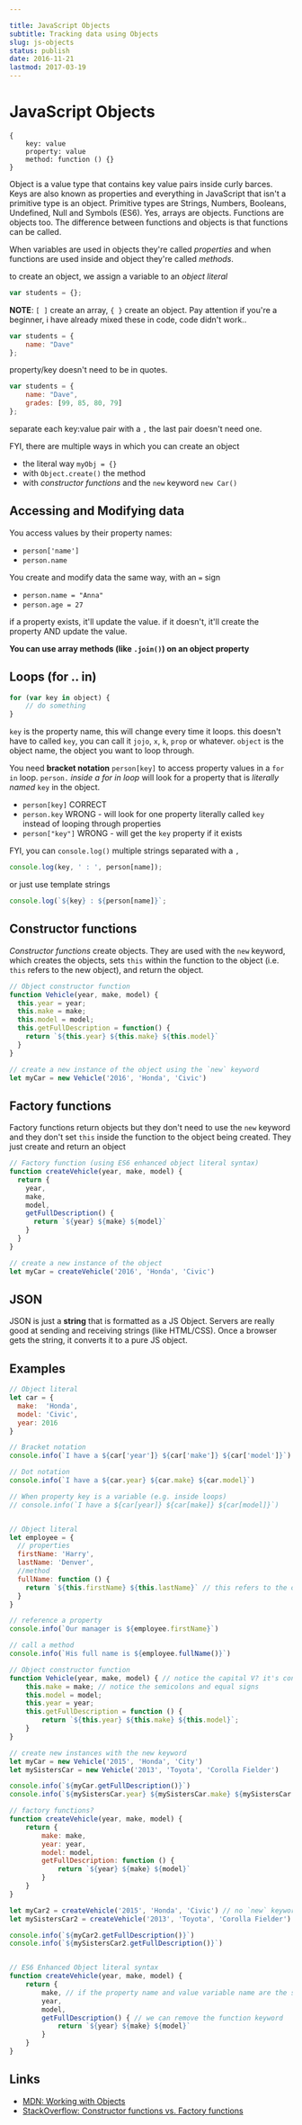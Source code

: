 ```yaml
---

title: JavaScript Objects
subtitle: Tracking data using Objects
slug: js-objects
status: publish
date: 2016-11-21
lastmod: 2017-03-19
---
```


# JavaScript Objects

```
{
	key: value
	property: value
	method: function () {}
}
```

Object is a value type that contains key value pairs inside curly barces. Keys are also known as properties and everything in JavaScript that isn't a primitive type is an object. Primitive types are Strings, Numbers, Booleans, Undefined, Null and Symbols (ES6). Yes, arrays are objects. Functions are objects too. The difference between functions and objects is that functions can be called.

When variables are used in objects they're called _properties_ and when functions are used inside and object they're called _methods_.

to create an object, we assign a variable to an _object literal_ 

```javascript
var students = {};
```

**NOTE**: `[ ]` create an array, `{ }` create an object. Pay attention if you're a beginner, i have already mixed these in code, code didn't work..


```javascript
var students = {
    name: "Dave"
};
```
property/key doesn't need to be in quotes. 

```javascript
var students = {
    name: "Dave",
    grades: [99, 85, 80, 79]
};
```
separate each key:value pair with a `,` the last pair doesn't need one.

FYI, there are multiple ways in which you can create an object 

- the literal way `myObj = {}`
- with `Object.create()` the method
- with _constructor functions_ and the `new` keyword `new Car()`

## Accessing and Modifying data
You access values by their property names:

- `person['name']`
- `person.name`

You create and modify data the same way, with an `=` sign

- `person.name = "Anna"`
- `person.age = 27`

if a property exists, it'll update the value. if it doesn't, it'll create the property AND update the value.

**You can use array methods (like `.join()`) on an object property**

## Loops (for .. in)

```javascript
for (var key in object) {
    // do something
}
```

`key` is the property name, this will change every time it loops. this doesn't have to called `key`, you can call it `jojo`, `x`, `k`, `prop` or whatever. `object` is the object name, the object you want to loop through.

You need **bracket notation** `person[key]` to access property values in a `for in` loop. `person.` _inside a for in loop_ will look for a property that is _literally named_ `key` in the object.

- `person[key]` CORRECT
- `person.key` WRONG - will look for one property literally called `key` instead of looping through properties
- `person["key"]` WRONG - will get the `key` property if it exists

FYI, you can `console.log()` multiple strings separated with a `,`

```javascript
console.log(key, ' : ', person[name]);
```

or just use template strings

```javascript
console.log(`${key} : ${person[name]}`;
```

## Constructor functions
_Constructor functions_ create objects. They are used with the `new` keyword, which creates the objects, sets `this` within the function to the object (i.e. `this` refers to the new object), and return the object.

```javascript
// Object constructor function
function Vehicle(year, make, model) {
  this.year = year;
  this.make = make;
  this.model = model;
  this.getFullDescription = function() {
    return `${this.year} ${this.make} ${this.model}`
  }
}

// create a new instance of the object using the `new` keyword
let myCar = new Vehicle('2016', 'Honda', 'Civic')
```

## Factory functions
Factory functions return objects but they don't need to use the `new` keyword and they don't set `this` inside the function to the object being created. They just create and return an object

```javascript
// Factory function (using ES6 enhanced object literal syntax)
function createVehicle(year, make, model) {
  return {
    year,
    make,
    model,
    getFullDescription() {
      return `${year} ${make} ${model}`
    }
  }
}

// create a new instance of the object
let myCar = createVehicle('2016', 'Honda', 'Civic')
```

## JSON
JSON is just a **string** that is formatted as a JS Object. Servers are really good at sending and receiving strings (like HTML/CSS). Once a browser gets the string, it converts it to a pure JS object.


## Examples

```javascript
// Object literal
let car = {
  make:  'Honda',
  model: 'Civic',
  year: 2016
}

// Bracket notation
console.info(`I have a ${car['year']} ${car['make']} ${car['model']}`)

// Dot notation
console.info(`I have a ${car.year} ${car.make} ${car.model}`)

// When property key is a variable (e.g. inside loops)
// console.info(`I have a ${car[year]} ${car[make]} ${car[model]}`)


// Object literal
let employee = {
  // properties
  firstName: 'Harry',
  lastName: 'Denver',
  //method
  fullName: function () {
    return `${this.firstName} ${this.lastName}` // this refers to the object that owns the function
  }
}

// reference a property
console.info(`Our manager is ${employee.firstName}`)

// call a method
console.info(`His full name is ${employee.fullName()}`)

// Object constructor function
function Vehicle(year, make, model) { // notice the capital V? it's convention for constructor functions
	this.make = make; // notice the semicolons and equal signs
	this.model = model;
	this.year = year;
	this.getFullDescription = function () {
		return `${this.year} ${this.make} ${this.model}`;
	}
}

// create new instances with the new keyword
let myCar = new Vehicle('2015', 'Honda', 'City')
let mySistersCar = new Vehicle('2013', 'Toyota', 'Corolla Fielder')

console.info(`${myCar.getFullDescription()}`)
console.info(`${mySistersCar.year} ${mySistersCar.make} ${mySistersCar.model}`)

// factory functions?
function createVehicle(year, make, model) {
	return {
		make: make,
		year: year,
		model: model,
		getFullDescription: function () {
			return `${year} ${make} ${model}`
		}
	}
}

let myCar2 = createVehicle('2015', 'Honda', 'Civic') // no `new` keyword
let mySistersCar2 = createVehicle('2013', 'Toyota', 'Corolla Fielder')

console.info(`${myCar2.getFullDescription()}`)
console.info(`${mySistersCar2.getFullDescription()}`)


// ES6 Enhanced Object literal syntax
function createVehicle(year, make, model) {
	return {
		make, // if the property name and value variable name are the same, you don't have to type both
		year,
		model,
		getFullDescription() { // we can remove the function keyword
			return `${year} ${make} ${model}`
		}
	}
}
```


Links
---
- [MDN: Working with Objects](https://developer.mozilla.org/en-US/docs/Web/JavaScript/Guide/Working_with_Objects)
- [StackOverflow: Constructor functions vs. Factory functions](http://stackoverflow.com/questions/8698726/constructor-function-vs-factory-functions)
